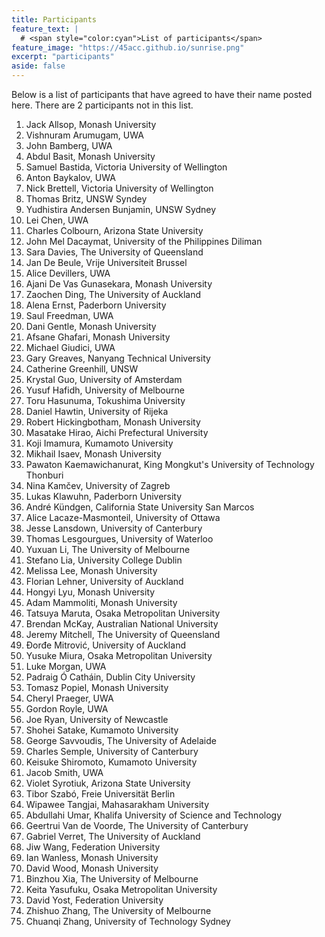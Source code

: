 ```yaml
---
title: Participants
feature_text: | 
  # <span style="color:cyan">List of participants</span>
feature_image: "https://45acc.github.io/sunrise.png"
excerpt: "participants"
aside: false
---
```


Below is a list of participants that have agreed to have their name posted here. There are 2 participants not in this list.

1. Jack Allsop, Monash University
2. Vishnuram Arumugam, UWA
3. John Bamberg, UWA
4. Abdul Basit, Monash University
5. Samuel Bastida, Victoria University of Wellington
6. Anton Baykalov, UWA
7. Nick Brettell, Victoria University of Wellington
8. Thomas Britz, UNSW Syndey
9. Yudhistira Andersen Bunjamin, UNSW Sydney
10. Lei Chen, UWA
11. Charles Colbourn, Arizona State University
12. John Mel Dacaymat, University of the Philippines Diliman
13. Sara Davies, The University of Queensland
14. Jan De Beule, Vrije Universiteit Brussel
15. Alice Devillers, UWA
16. Ajani De Vas Gunasekara, Monash University
17. Zaochen Ding, The University of Auckland
19. Alena Ernst, Paderborn University
20. Saul Freedman, UWA
21. Dani Gentle, Monash University
22. Afsane Ghafari, Monash University
23. Michael Giudici, UWA
24. Gary Greaves, Nanyang Technical University
25. Catherine Greenhill, UNSW
26. Krystal Guo, University of Amsterdam
27. Yusuf Hafidh, University of Melbourne
28. Toru Hasunuma, Tokushima University
30. Daniel Hawtin, University of Rijeka
31. Robert Hickingbotham, Monash University
32. Masatake Hirao, Aichi Prefectural University
33. Koji Imamura, Kumamoto University
34. Mikhail Isaev, Monash University
35. Pawaton Kaemawichanurat, King Mongkut's University of Technology Thonburi
36. Nina Kamčev, University of Zagreb
38. Lukas Klawuhn, Paderborn University
39. André Kündgen, California State University San Marcos
40. Alice Lacaze-Masmonteil, University of Ottawa
41. Jesse Lansdown, University of Canterbury
42. Thomas Lesgourgues, University of Waterloo
43. Yuxuan Li, The University of Melbourne
44. Stefano Lia, University College Dublin
45. Melissa Lee, Monash University
46. Florian Lehner, University of Auckland
47. Hongyi Lyu, Monash University
48. Adam Mammoliti, Monash University
49. Tatsuya Maruta, Osaka Metropolitan University
50. Brendan McKay, Australian National University
51. Jeremy Mitchell, The University of Queensland
52. Đorđe Mitrović, University of Auckland
53. Yusuke Miura, Osaka Metropolitan University
54. Luke Morgan, UWA
55. Padraig Ó Catháin, Dublin City University
56. Tomasz Popiel, Monash University
57. Cheryl Praeger, UWA
58. Gordon Royle, UWA
59. Joe Ryan, University of Newcastle
60. Shohei Satake, Kumamoto University
61. George Savvoudis, The University of Adelaide
62. Charles Semple, University of Canterbury
63. Keisuke Shiromoto, Kumamoto University
64. Jacob Smith, UWA
65. Violet Syrotiuk, Arizona State University
66. Tibor Szabó, Freie Universität Berlin
67. Wipawee Tangjai, Mahasarakham University
68. Abdullahi Umar, Khalifa University of Science and Technology
69. Geertrui Van de Voorde, The University of Canterbury
70. Gabriel Verret, The University of Auckland
71. Jiw Wang, Federation University
72. Ian Wanless, Monash University
73. David Wood, Monash University
74. Binzhou Xia, The University of Melbourne
75. Keita Yasufuku, Osaka Metropolitan University
76. David Yost, Federation University
77. Zhishuo Zhang, The University of Melbourne
78. Chuanqi Zhang, University of Technology Sydney

<!--- Shinya Kawabuchi, Kumamoto University --->
<!--- Marc Distel, Monash University --->








